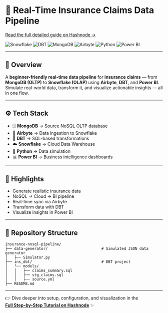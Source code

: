 # 🚀 Real-Time Insurance Claims Data Pipeline  
[Read the full detailed guide on Hashnode →](#)

![Snowflake](https://img.shields.io/badge/Snowflake-29B5E8?logo=snowflake&logoColor=white)
![DBT](https://img.shields.io/badge/dbt-FF694B?logo=dbt&logoColor=white)
![MongoDB](https://img.shields.io/badge/MongoDB-47A248?logo=mongodb&logoColor=white)
![Airbyte](https://img.shields.io/badge/Airbyte-0097D8?logo=airbyte&logoColor=white)
![Python](https://img.shields.io/badge/Python-3776AB?logo=python&logoColor=white)
![Power BI](https://img.shields.io/badge/Power%20BI-F2C811?logo=powerbi&logoColor=black)

---

## 🧩 Overview  
A **beginner-friendly real-time data pipeline** for **insurance claims** — from **MongoDB (OLTP)** to **Snowflake (OLAP)** using **Airbyte**, **DBT**, and **Power BI**.  
Simulate real-world data, transform it, and visualize actionable insights — all in one flow.

---

## ⚙️ Tech Stack  
- 🗄 **MongoDB** → Source NoSQL OLTP database  
- 🔄 **Airbyte** → Data ingestion to Snowflake  
- 🧮 **DBT** → SQL-based transformations  
- ☁️ **Snowflake** → Cloud Data Warehouse  
- 🐍 **Python** → Data simulation  
- 📊 **Power BI** → Business intelligence dashboards  

---

## 🌟 Highlights  
- Generate realistic insurance data  
- NoSQL → Cloud → BI pipeline  
- Real-time sync via Airbyte  
- Transform data with DBT  
- Visualize insights in Power BI  

---

## 📂 Repository Structure

```text
insurance-nosql-pipeline/
├── data-generator/                        # Simulated JSON data generator
│   ├── Simulator.py
├── ins_dbt/                               # DBT project
│   └── models/
│   │   ├── claims_summary.sql
│   │   ├── stg_claims.sql
│   │   ├── source.yml
├── README.md
```


---

👉 Dive deeper into setup, configuration, and visualization in the  
**[Full Step-by-Step Tutorial on Hashnode](#)** ✨
